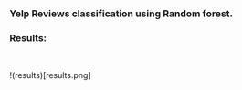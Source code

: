 ### Yelp Reviews classification using Random forest.

### Results: 

<br />

!(results)[results.png]
